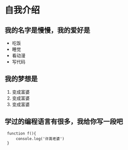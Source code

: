 # 自我介绍
## 我的名字是慢慢，我的爱好是
* 吃饭
* 睡觉
* 看动漫
* 写代码
 ## 我的梦想是
 1. 变成富婆
 2. 变成富婆
 3. 变成富婆

 ## 学过的编程语言有很多，我给你写一段吧
     function f(){
         console.log('许嵩老婆')
     }